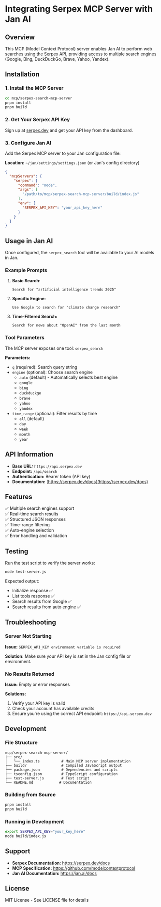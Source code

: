 # Integrating Serpex MCP Server with Jan AI

## Overview

This MCP (Model Context Protocol) server enables Jan AI to perform web searches using the Serpex API, providing access to multiple search engines (Google, Bing, DuckDuckGo, Brave, Yahoo, Yandex).

## Installation

### 1. Install the MCP Server

```bash
cd mcp/serpex-search-mcp-server
pnpm install
pnpm build
```

### 2. Get Your Serpex API Key

Sign up at [serpex.dev](https://serpex.dev) and get your API key from the dashboard.

### 3. Configure Jan AI

Add the Serpex MCP server to your Jan configuration file:

**Location:** `~/jan/settings/settings.json` (or Jan's config directory)

```json
{
  "mcpServers": {
    "serpex": {
      "command": "node",
      "args": [
        "/path/to/mcp/serpex-search-mcp-server/build/index.js"
      ],
      "env": {
        "SERPEX_API_KEY": "your_api_key_here"
      }
    }
  }
}
```

## Usage in Jan AI

Once configured, the `serpex_search` tool will be available to your AI models in Jan.

### Example Prompts

1. **Basic Search:**
   ```
   Search for "artificial intelligence trends 2025"
   ```

2. **Specific Engine:**
   ```
   Use Google to search for "climate change research"
   ```

3. **Time-Filtered Search:**
   ```
   Search for news about "OpenAI" from the last month
   ```

### Tool Parameters

The MCP server exposes one tool: `serpex_search`

**Parameters:**
- `q` (required): Search query string
- `engine` (optional): Choose search engine
  - `auto` (default) - Automatically selects best engine
  - `google`
  - `bing`
  - `duckduckgo`
  - `brave`
  - `yahoo`
  - `yandex`
- `time_range` (optional): Filter results by time
  - `all` (default)
  - `day`
  - `week`
  - `month`
  - `year`

## API Information

- **Base URL:** `https://api.serpex.dev`
- **Endpoint:** `/api/search`
- **Authentication:** Bearer token (API key)
- **Documentation:** [https://serpex.dev/docs](https://serpex.dev/docs)

## Features

✅ Multiple search engines support  
✅ Real-time search results  
✅ Structured JSON responses  
✅ Time-range filtering  
✅ Auto-engine selection  
✅ Error handling and validation  

## Testing

Run the test script to verify the server works:

```bash
node test-server.js
```

Expected output:
- Initialize response ✅
- List tools response ✅
- Search results from Google ✅
- Search results from auto engine ✅

## Troubleshooting

### Server Not Starting

**Issue:** `SERPEX_API_KEY environment variable is required`

**Solution:** Make sure your API key is set in the Jan config file or environment.

### No Results Returned

**Issue:** Empty or error responses

**Solutions:**
1. Verify your API key is valid
2. Check your account has available credits
3. Ensure you're using the correct API endpoint: `https://api.serpex.dev`

## Development

### File Structure

```
mcp/serpex-search-mcp-server/
├── src/
│   └── index.ts          # Main MCP server implementation
├── build/                # Compiled JavaScript output
├── package.json          # Dependencies and scripts
├── tsconfig.json         # TypeScript configuration
├── test-server.js        # Test script
└── README.md            # Documentation
```

### Building from Source

```bash
pnpm install
pnpm build
```

### Running in Development

```bash
export SERPEX_API_KEY="your_key_here"
node build/index.js
```

## Support

- **Serpex Documentation:** https://serpex.dev/docs
- **MCP Specification:** https://github.com/modelcontextprotocol
- **Jan AI Documentation:** https://jan.ai/docs

## License

MIT License - See LICENSE file for details
